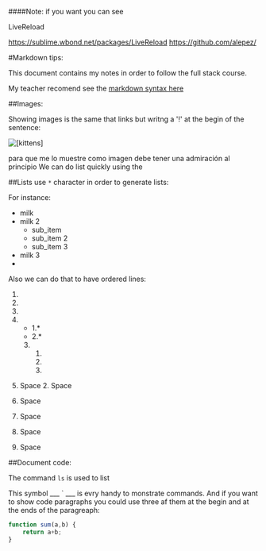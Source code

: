

####Note: if you want you can see

LiveReload

https://sublime.wbond.net/packages/LiveReload
https://github.com/alepez/

#Markdown tips:

This document contains my notes in order to follow the full stack course.

My teacher recomend see the [markdown syntax here](https://daringfireball.net/projects/markdown/syntax)


##Images:

Showing images is the same that links but writng a '!' at the begin of the sentence:

![[kittens]](http://cdn3-www.cattime.com/assets/uploads/2011/08/best-kitten-names-1.jpg)

para que me lo muestre como imagen debe tener una admiración al principio
We can do list quickly using the 

##Lists
use `*` character in order to generate lists:

For instance:

* milk
* milk 2
    - sub_item 
    - sub_item 2
    - sub_item 3
* milk 3
* 
Also we can do that to have ordered lines:

1.
2.
3.
4.
     * 1.*
    *  2.*
      3.
           1.
            2.
            3.

1. Space
    2. Space
2. Space
3. Space
4. Space
5. Space


##Document code:

The command `ls` is used to list 

This symbol ___ ` ___ is evry handy to monstrate commands. And if you want to show code paragraphs you could use three af them at the begin and at the ends of the paragreaph:

```javascript
function sum(a,b) {
    return a+b;
} 
```
